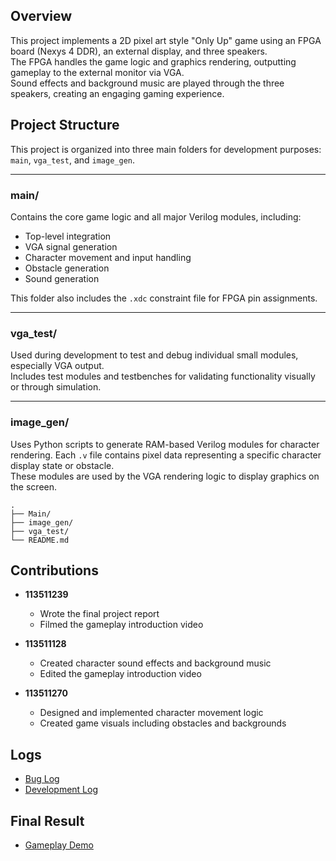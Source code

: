 ## Overview

This project implements a 2D pixel art style "Only Up" game using an FPGA board (Nexys 4 DDR), an external display, and three speakers.  
The FPGA handles the game logic and graphics rendering, outputting gameplay to the external monitor via VGA.  
Sound effects and background music are played through the three speakers, creating an engaging gaming experience.


## Project Structure

This project is organized into three main folders for development purposes: `main`, `vga_test`, and `image_gen`.

---

### main/  
Contains the core game logic and all major Verilog modules, including:  
- Top-level integration  
- VGA signal generation  
- Character movement and input handling  
- Obstacle generation  
- Sound generation  

This folder also includes the `.xdc` constraint file for FPGA pin assignments.

---

### vga_test/  
Used during development to test and debug individual small modules, especially VGA output.  
Includes test modules and testbenches for validating functionality visually or through simulation.

---

### image_gen/  
Uses Python scripts to generate RAM-based Verilog modules for character rendering. Each `.v` file contains pixel data representing a specific character display state or obstacle.  
These modules are used by the VGA rendering logic to display graphics on the screen.

```
.
├── Main/
├── image_gen/
├── vga_test/
└── README.md
```

## Contributions

- **113511239**  
  - Wrote the final project report  
  - Filmed the gameplay introduction video

- **113511128**  
  - Created character sound effects and background music  
  - Edited the gameplay introduction video

- **113511270**  
  - Designed and implemented character movement logic  
  - Created game visuals including obstacles and backgrounds

## Logs

- [Bug Log](https://www.youtube.com/playlist?list=PLpxorNaCaWOXqAmyeMm6AM1oebjU1_c_p)  
- [Development Log](https://www.youtube.com/playlist?list=PLpxorNaCaWOWvo9MXOh9dHbYsydglwqYU)

## Final Result

- [Gameplay Demo](https://youtu.be/zS32HuutKGs)
